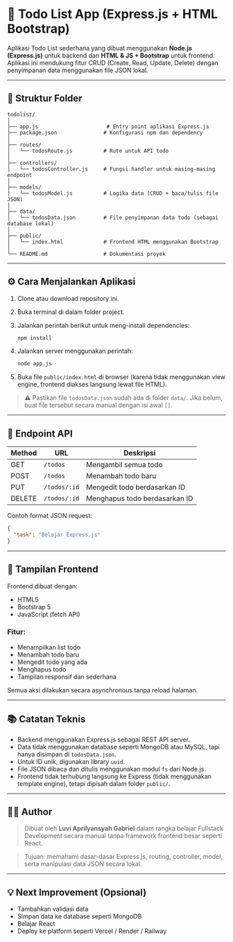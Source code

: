 # 📝 Todo List App (Express.js + HTML Bootstrap)

Aplikasi Todo List sederhana yang dibuat menggunakan **Node.js (Express.js)** untuk backend dan **HTML & JS + Bootstrap** untuk frontend. Aplikasi ini mendukung fitur CRUD (Create, Read, Update, Delete) dengan penyimpanan data menggunakan file JSON lokal.

---

## 📁 Struktur Folder

```
todolist/
│
├── app.js                      # Entry point aplikasi Express.js
├── package.json               # Konfigurasi npm dan dependency
│
├── routes/
│   └── todosRoute.js          # Rute untuk API todo
│
├── controllers/
│   └── todosController.js     # Fungsi handler untuk masing-masing endpoint
│
├── models/
│   └── todosModel.js          # Logika data (CRUD + baca/tulis file JSON)
│
├── data/
│   └── todosData.json         # File penyimpanan data todo (sebagai database lokal)
│
├── public/
│   └── index.html             # Frontend HTML menggunakan Bootstrap
│
└── README.md                  # Dokumentasi proyek
```

---

## ⚙️ Cara Menjalankan Aplikasi

1. Clone atau download repository ini.
2. Buka terminal di dalam folder project.
3. Jalankan perintah berikut untuk meng-install dependencies:

   ```bash
   npm install
   ```
4. Jalankan server menggunakan perintah:

   ```bash
   node app.js
   ```
5. Buka file `public/index.html` di browser (karena tidak menggunakan view engine, frontend diakses langsung lewat file HTML).

> ⚠️ Pastikan file `todosData.json` sudah ada di folder `data/`. Jika belum, buat file tersebut secara manual dengan isi awal `[]`.

---

## 🔄 Endpoint API

| Method | URL          | Deskripsi                     |
| ------ | ------------ | ----------------------------- |
| GET    | `/todos`     | Mengambil semua todo          |
| POST   | `/todos`     | Menambah todo baru            |
| PUT    | `/todos/:id` | Mengedit todo berdasarkan ID  |
| DELETE | `/todos/:id` | Menghapus todo berdasarkan ID |

Contoh format JSON request:

```json
{
  "task": "Belajar Express.js"
}
```

---

## 🎨 Tampilan Frontend

Frontend dibuat dengan:

* HTML5
* Bootstrap 5
* JavaScript (fetch API)

### Fitur:

* Menampilkan list todo
* Menambah todo baru
* Mengedit todo yang ada
* Menghapus todo
* Tampilan responsif dan sederhana

Semua aksi dilakukan secara asynchronous tanpa reload halaman.

---

## 📚 Catatan Teknis

* Backend menggunakan Express.js sebagai REST API server.
* Data tidak menggunakan database seperti MongoDB atau MySQL, tapi hanya disimpan di `todosData.json`.
* Untuk ID unik, digunakan library `uuid`.
* File JSON dibaca dan ditulis menggunakan modul `fs` dari Node.js.
* Frontend tidak terhubung langsung ke Express (tidak menggunakan template engine), tetapi dipisah dalam folder `public/`.

---

## 🧑‍💻 Author

> Dibuat oleh **Luvi Aprilyansyah Gabriel** dalam rangka belajar Fullstack Development secara manual tanpa framework frontend besar seperti React.

> Tujuan: memahami dasar-dasar Express.js, routing, controller, model, serta manipulasi data JSON secara lokal.

---

## 💡 Next Improvement (Opsional)

* Tambahkan validasi data
* Simpan data ke database seperti MongoDB
* Belajar React
* Deploy ke platform seperti Vercel / Render / Railway
